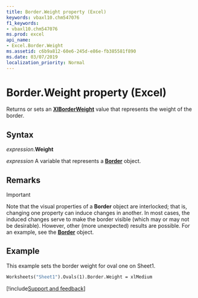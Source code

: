 ```yaml
---
title: Border.Weight property (Excel)
keywords: vbaxl10.chm547076
f1_keywords:
- vbaxl10.chm547076
ms.prod: excel
api_name:
- Excel.Border.Weight
ms.assetid: c6b9a812-60e6-245d-e86e-fb385581f890
ms.date: 03/07/2019
localization_priority: Normal
---
```



# Border.Weight property (Excel)

Returns or sets an **[XlBorderWeight](Excel.XlBorderWeight.md)** value that represents the weight of the border.


## Syntax

_expression_.**Weight**

_expression_ A variable that represents a **[Border](Excel.Border(object).md)** object.

## Remarks

> [!IMPORTANT] 
> Note that the visual properties of a **Border** object are interlocked; that is, changing one property can induce changes in another. In most cases, the induced changes serve to make the border visible (which may or may not be desirable). However, other (more unexpected) results are possible. For an example, see the **[Border](excel.border(object).md)** object.

## Example

This example sets the border weight for oval one on Sheet1.

```vb
Worksheets("Sheet1").Ovals(1).Border.Weight = xlMedium
```



[!include[Support and feedback](~/includes/feedback-boilerplate.md)]

